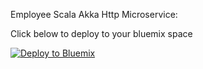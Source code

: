 Employee Scala Akka Http Microservice:

Click below to deploy to your bluemix space

[![Deploy to Bluemix](https://bluemix.net/deploy/button.png)](https://bluemix.net/deploy)

